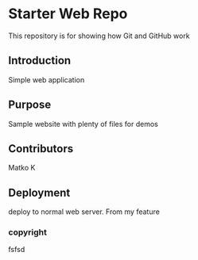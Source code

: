# Starter Web Repo

This repository is for showing how Git and GitHub work

## Introduction
Simple web application

## Purpose

Sample website with plenty of files for demos

## Contributors
Matko K

## Deployment
deploy to normal web server. From my feature

### copyright
fsfsd
